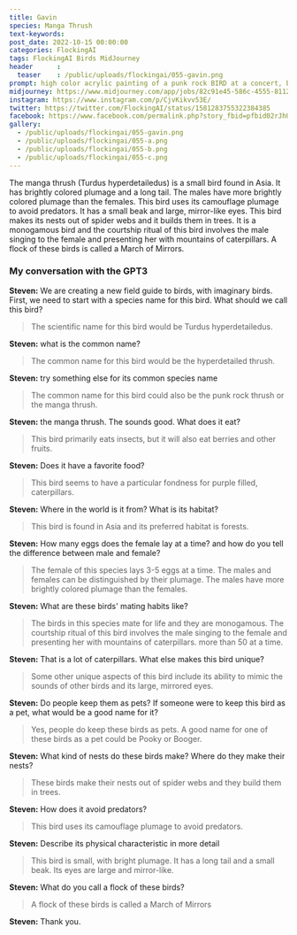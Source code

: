 ```yaml
---
title: Gavin
species: Manga Thrush
text-keywords: 
post_date: 2022-10-15 00:00:00
categories: FlockingAI
tags: FlockingAI Birds MidJourney 
header      :
  teaser    : /public/uploads/flockingai/055-gavin.png
prompt: high color acrylic painting of a punk rock BIRD at a concert, by Lucy Hardie and Tom Doyle and Daniel Nguyen, environment by Mark Ryden, hyper detailed, manga, finely detailed eyes, doe eyes, intricately detailed environment, dynamic color
midjourney: https://www.midjourney.com/app/jobs/82c91e45-586c-4555-8112-7832cbc6c7f0
instagram: https://www.instagram.com/p/CjvKikvv53E/
twitter: https://twitter.com/FlockingAI/status/1581283755322384385
facebook: https://www.facebook.com/permalink.php?story_fbid=pfbid02rJhUTTpjuFDsfZUbkcGksxURYcwf8paNDTnUgnt3NEqme7qRCHYE1jp4Bb8qX2rEl&id=100084908943138
gallery: 
  - /public/uploads/flockingai/055-gavin.png
  - /public/uploads/flockingai/055-a.png
  - /public/uploads/flockingai/055-b.png
  - /public/uploads/flockingai/055-c.png
---
```


The manga thrush (Turdus hyperdetailedus) is a small bird found in Asia. It has brightly colored plumage and a long tail. The males have more brightly colored plumage than the females. This bird uses its camouflage plumage to avoid predators. It has a small beak and large, mirror-like eyes. This bird makes its nests out of spider webs and it builds them in trees. It is a monogamous bird and the courtship ritual of this bird involves the male singing to the female and presenting her with mountains of caterpillars. A flock of these birds is called a March of Mirrors.

### My conversation with the GPT3

**Steven:** We are creating a new field guide to birds, with imaginary birds. First, we need to start with a species name for this bird. What should we call this bird?

> The scientific name for this bird would be Turdus hyperdetailedus.

**Steven:** what is the common name?

> The common name for this bird would be the hyperdetailed thrush.

**Steven:** try something else for its common species name

> The common name for this bird could also be the punk rock thrush or the manga thrush.

**Steven:** the manga thrush. The sounds good. What does it eat?

> This bird primarily eats insects, but it will also eat berries and other fruits.

**Steven:** Does it have a favorite food?

> This bird seems to have a particular fondness for purple filled, caterpillars.

**Steven:** Where in the world is it from? What is its habitat?

> This bird is found in Asia and its preferred habitat is forests.

**Steven:** How many eggs does the female lay at a time? and how do you tell the difference between male and female?

> The female of this species lays 3-5 eggs at a time. The males and females can be distinguished by their plumage. The males have more brightly colored plumage than the females.

**Steven:** What are these birds' mating habits like?

> The birds in this species mate for life and they are monogamous. The courtship ritual of this bird involves the male singing to the female and presenting her with mountains of caterpillars. more than 50 at a time.

**Steven:** That is a lot of caterpillars. What else makes this bird unique?

> Some other unique aspects of this bird include its ability to mimic the sounds of other birds and its large, mirrored eyes.

**Steven:** Do people keep them as pets? If someone were to keep this bird as a pet, what would be a good name for it?

> Yes, people do keep these birds as pets. A good name for one of these birds as a pet could be Pooky or Booger.

**Steven:** What kind of nests do these birds make? Where do they make their nests?

> These birds make their nests out of spider webs and they build them in trees.

**Steven:** How does it avoid predators?

> This bird uses its camouflage plumage to avoid predators.

**Steven:** Describe its physical characteristic in more detail

> This bird is small, with bright plumage. It has a long tail and a small beak. Its eyes are large and mirror-like.

**Steven:** What do you call a flock of these birds?

> A flock of these birds is called a March of Mirrors

**Steven:** Thank you.
